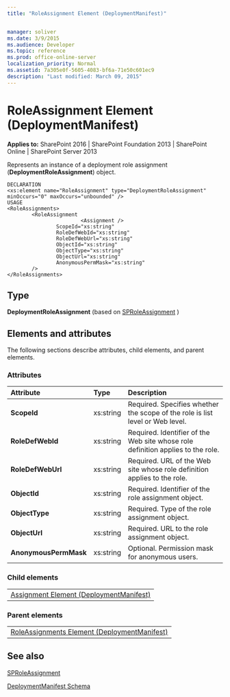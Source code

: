 ```yaml
---
title: "RoleAssignment Element (DeploymentManifest)"


manager: soliver
ms.date: 3/9/2015
ms.audience: Developer
ms.topic: reference
ms.prod: office-online-server
localization_priority: Normal
ms.assetid: 7a305e0f-5605-4083-bf6a-71e50c601ec9
description: "Last modified: March 09, 2015"
---
```


# RoleAssignment Element (DeploymentManifest)

 
  
 **Applies to:** SharePoint 2016 | SharePoint Foundation 2013 | SharePoint Online | SharePoint Server 2013 
  
Represents an instance of a deployment role assignment (**DeploymentRoleAssignment**) object.
  
```
DECLARATION
<xs:element name="RoleAssignment" type="DeploymentRoleAssignment" minOccurs="0" maxOccurs="unbounded" />
USAGE
<RoleAssignments>
        <RoleAssignment
                        <Assignment />
                ScopeId="xs:string"
                RoleDefWebId="xs:string"
                RoleDefWebUrl="xs:string"
                ObjectId="xs:string"
                ObjectType="xs:string"
                ObjectUrl="xs:string"
                AnonymousPermMask="xs:string"
        />
</RoleAssignments>

```

## Type

 **DeploymentRoleAssignment** (based on [SPRoleAssignment](https://msdn.microsoft.com/library/Microsoft.SharePoint.SPRoleAssignment.aspx) ) 
  
## Elements and attributes

The following sections describe attributes, child elements, and parent elements.

### Attributes

|**Attribute**|**Type**|**Description**|
|:-----|:-----|:-----|
|**ScopeId** <br/> |xs:string  <br/> |Required. Specifies whether the scope of the role is list level or Web level.  <br/> |
|**RoleDefWebId** <br/> |xs:string  <br/> |Required. Identifier of the Web site whose role definition applies to the role.  <br/> |
|**RoleDefWebUrl** <br/> |xs:string  <br/> |Required. URL of the Web site whose role definition applies to the role.  <br/> |
|**ObjectId** <br/> |xs:string  <br/> |Required. Identifier of the role assignment object.  <br/> |
|**ObjectType** <br/> |xs:string  <br/> |Required. Type of the role assignment object.  <br/> |
|**ObjectUrl** <br/> |xs:string  <br/> |Required. URL to the role assignment object.  <br/> |
|**AnonymousPermMask** <br/> |xs:string  <br/> |Optional. Permission mask for anonymous users.  <br/> |
   
### Child elements

||
|:-----|
|[Assignment Element (DeploymentManifest)](assignment-element-deploymentmanifest.md)
   
### Parent elements

||
|:-----|
|[RoleAssignments Element (DeploymentManifest)](roleassignments-element-deploymentmanifest.md)
   
## See also



[SPRoleAssignment](https://msdn.microsoft.com/library/Microsoft.SharePoint.SPRoleAssignment.aspx)


[DeploymentManifest Schema](deploymentmanifest-schema.md)

